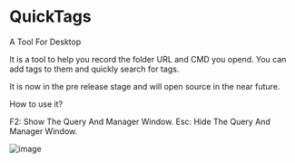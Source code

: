 # QuickTags
A Tool For Desktop

It is a tool to help you record the folder URL and CMD you opend. You can add tags to them and quickly search for tags.


It is now in the pre release stage and will open source in the near future.


How to use it?

F2: Show The Query And Manager Window.
Esc: Hide The Query And Manager Window.

![image](https://github.com/yjhi/QuickTags/blob/main/bmp/1.bmp)
